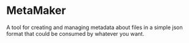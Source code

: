 # MetaMaker

A tool for creating and managing metadata about files in a simple json format that could be consumed by whatever you want.
